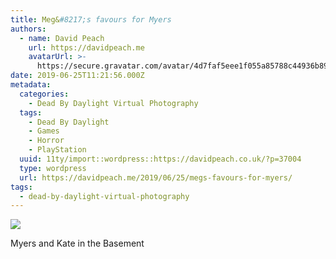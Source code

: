 ```yaml
---
title: Meg&#8217;s favours for Myers
authors:
  - name: David Peach
    url: https://davidpeach.me
    avatarUrl: >-
      https://secure.gravatar.com/avatar/4d7faf5eee1f055a85788c44936b8995eaab6dfb004e7854ec747ccb272e91ee?s=96&d=mm&r=g
date: 2019-06-25T11:21:56.000Z
metadata:
  categories:
    - Dead By Daylight Virtual Photography
  tags:
    - Dead By Daylight
    - Games
    - Horror
    - PlayStation
  uuid: 11ty/import::wordpress::https://davidpeach.co.uk/?p=37004
  type: wordpress
  url: https://davidpeach.me/2019/06/25/megs-favours-for-myers/
tags:
  - dead-by-daylight-virtual-photography
---
```

[![](/assets/90s-Meg-doing-favours-for-Myer-GNVThVndbjgV.jpg)](/assets/90s-Meg-doing-favours-for-Myer-GNVThVndbjgV.jpg)

Myers and Kate in the Basement
